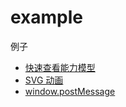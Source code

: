 # example
例子


* [快速查看能力模型](./competency-model/index.html)
* [SVG 动画](./svg-animation/index.html)
* [window.postMessage](./window-postMessage/index.html)
